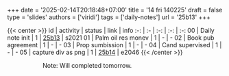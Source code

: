 +++
date = '2025-02-14T20:18:48+07:00'
title = '14 fri 140225'
draft = false
type = 'slides'
authors = ['viridi']
tags = ['daily-notes']
url = '25b13'
+++

{{< center >}}
id | activity | status | link | info
:-: | :- | :-: | :-: | :-:
00 | Daily note init    | 1 | [25b13](/notes/25b13) | s2021
01 | Palm oil res monev | 1 | - | -
02 | Book pub agreement | 1 | - | -
03 | Prop sumbission    | 1 | - | -
04 | Cand supervised    | 1 | - | -
05 | capture div as png | 1 | [25b14](/notes/25b14) | e2046
{{< /center >}}

&nbsp;&nbsp;&nbsp;&nbsp;&nbsp;&nbsp;&nbsp;&nbsp;
&nbsp;&nbsp;&nbsp;&nbsp;&nbsp;&nbsp;&nbsp;&nbsp;
&nbsp;&nbsp;
Note: Will completed tomorrow.